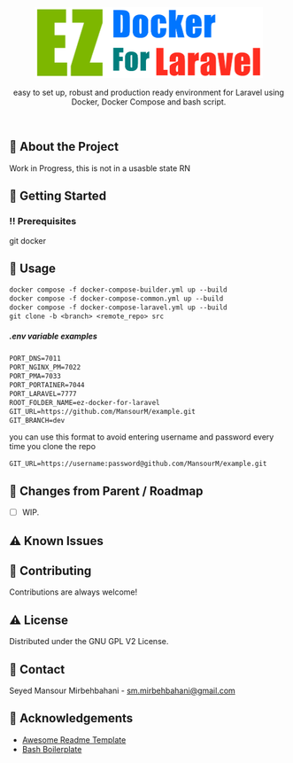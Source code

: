 <div align="center">
<img src="image/ez-docker-for-laravel.png" alt="logo" width="412" height="128" />
  <!--<h1>EZ Docker For Laravel</h1>-->
  <p>easy to set up, robust and production ready environment for Laravel using Docker, Docker Compose and bash script.</p>
</div>

<br />

<!-- About the Project -->

## :star2: About the Project
Work in Progress, this is not in a usasble state RN


<!-- Getting Started -->

## :toolbox: Getting Started


<!-- Prerequisites -->
### :bangbang: Prerequisites

git
docker


<!-- Usage -->

## :eyes: Usage

```cli
docker compose -f docker-compose-builder.yml up --build
docker compose -f docker-compose-common.yml up --build
docker compose -f docker-compose-laravel.yml up --build
git clone -b <branch> <remote_repo> src
```

##### .env variable examples
```env
PORT_DNS=7011
PORT_NGINX_PM=7022
PORT_PMA=7033
PORT_PORTAINER=7044
PORT_LARAVEL=7777
ROOT_FOLDER_NAME=ez-docker-for-laravel
GIT_URL=https://github.com/MansourM/example.git
GIT_BRANCH=dev
```
you can use this format to avoid entering username and password every time you clone the repo
```env
GIT_URL=https://username:password@github.com/MansourM/example.git
```

<!-- Roadmap -->

## :compass: Changes from Parent / Roadmap

* [ ] WIP.


<!-- Known Issues -->

## :warning: Known Issues



<!-- Contributing -->

## :wave: Contributing

Contributions are always welcome!

<!-- License -->

## :warning: License

Distributed under the GNU GPL V2 License.


<!-- Contact -->

## :handshake: Contact

Seyed Mansour Mirbehbahani - sm.mirbehbahani@gmail.com

<!-- Acknowledgments -->

## :gem: Acknowledgements

- [Awesome Readme Template](https://github.com/Louis3797/awesome-readme-template)
- [Bash Boilerplate](https://github.com/xwmx/bash-boilerplate)
